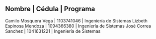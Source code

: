 Nombre                   | Cédula     |  Programa
---------------------------------------------------------------
Camilo Mosquera Vega     | 1103741046 |  Ingeniería de Sistemas
Lizbeth Espinosa Mendoza | 1094366380 |  Ingeniería de Sistemas
José Correa Sanchez      | 1041631221 |  Ingeniería de Sistemas
